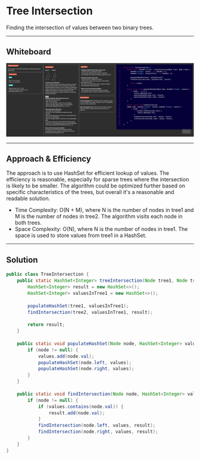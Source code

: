 # Tree Intersection

Finding the intersection of values between two binary trees.

---

## Whiteboard

![](img/CC%20(1).jpg)

---

## Approach & Efficiency

The approach is to use HashSet for efficient lookup of values. 
The efficiency is reasonable, especially for sparse trees where the intersection is likely to be smaller. 
The algorithm could be optimized further based on specific characteristics of the trees, but overall it's a reasonable and readable solution.

- Time Complexity: O(N + M), where N is the number of nodes in tree1 and M is the number of nodes in tree2. The algorithm visits each node in both trees.
- Space Complexity: O(N), where N is the number of nodes in tree1. The space is used to store values from tree1 in a HashSet.

---

## Solution


```java
public class TreeIntersection {
    public static HashSet<Integer> treeIntersection(Node tree1, Node tree2) {
        HashSet<Integer> result = new HashSet<>();
        HashSet<Integer> valuesInTree1 = new HashSet<>();

        populateHashSet(tree1, valuesInTree1);
        findIntersection(tree2, valuesInTree1, result);

        return result;
    }

    public static void populateHashSet(Node node, HashSet<Integer> values) {
        if (node != null) {
            values.add(node.val);
            populateHashSet(node.left, values);
            populateHashSet(node.right, values);
        }
    }

    public static void findIntersection(Node node, HashSet<Integer> values, HashSet<Integer> result) {
        if (node != null) {
            if (values.contains(node.val)) {
                result.add(node.val);
            }
            findIntersection(node.left, values, result);
            findIntersection(node.right, values, result);
        }
    }
}
```